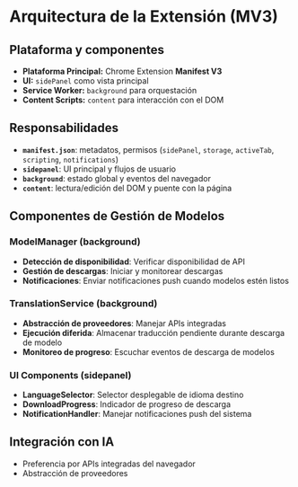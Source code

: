 # Arquitectura de la Extensión (MV3)

## Plataforma y componentes
- **Plataforma Principal:** Chrome Extension **Manifest V3**
- **UI:** `sidePanel` como vista principal
- **Service Worker:** `background` para orquestación
- **Content Scripts:** `content` para interacción con el DOM



## Responsabilidades
- **`manifest.json`**: metadatos, permisos (`sidePanel`, `storage`, `activeTab`, `scripting`, `notifications`)
- **`sidepanel`**: UI principal y flujos de usuario
- **`background`**: estado global y eventos del navegador
- **`content`**: lectura/edición del DOM y puente con la página

## Componentes de Gestión de Modelos

### ModelManager (background)
- **Detección de disponibilidad**: Verificar disponibilidad de API
- **Gestión de descargas**: Iniciar y monitorear descargas
- **Notificaciones**: Enviar notificaciones push cuando modelos estén listos

### TranslationService (background)
- **Abstracción de proveedores**: Manejar APIs integradas
- **Ejecución diferida**: Almacenar traducción pendiente durante descarga de modelo
- **Monitoreo de progreso**: Escuchar eventos de descarga de modelos

### UI Components (sidepanel)
- **LanguageSelector**: Selector desplegable de idioma destino
- **DownloadProgress**: Indicador de progreso de descarga
- **NotificationHandler**: Manejar notificaciones push del sistema

## Integración con IA
- Preferencia por APIs integradas del navegador
- Abstracción de proveedores
